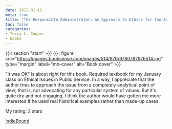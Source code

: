 ```yaml
---
date: 2012-01-12
meta: true
title: "The Responsible Administrator: An Approach to Ethics for the Administrative Role"
toc: false
categories:
- Terry L. Cooper
- books
---
```


{{< section "start" >}}
{{< figure src="https://images.booksense.com/images/514/976/9780787976514.jpg" type="margin" label="mn-cover" alt="Book cover" >}}

"It was OK" is about right for this book. Required textbook for my January class on Ethical Issues in Public Service. In a way, I appreciate that the author tries to approach the issue from a completely analytical point of view; that is, not advocating for any particular system of values. But it's quite dry and not engaging. I think the author would have gotten me more interested if he used real historical examples rather than made-up cases.

My rating: 2 stars  

[IndieBound](https://www.indiebound.org/book/9780787976514)
